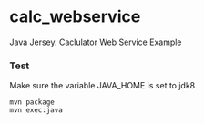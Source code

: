 # calc_webservice
Java Jersey. Caclulator Web Service Example

### Test
Make sure the variable JAVA_HOME is set to jdk8

```
mvn package
mvn exec:java
```
